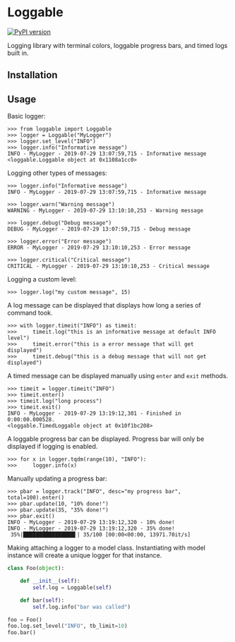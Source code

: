 # Loggable

[![PyPI version](https://badge.fury.io/py/loggable-jdv.svg)](https://badge.fury.io/py/loggable-jdv)

Logging library with terminal colors, loggable progress bars, and timed logs built in.

## Installation

## Usage

Basic logger:

```
>>> from loggable import Loggable
>>> logger = Loggable("MyLogger")
>>> logger.set_level("INFO")
>>> logger.info("Informative message")
INFO - MyLogger - 2019-07-29 13:07:59,715 - Informative message
<loggable.Loggable object at 0x1108a1cc0>
```

Logging other types of messages:

```
>>> logger.info("Informative message")
INFO - MyLogger - 2019-07-29 13:07:59,715 - Informative message

>>> logger.warn("Warning message")
WARNING - MyLogger - 2019-07-29 13:10:10,253 - Warning message

>>> logger.debug("Debug message")
DEBUG - MyLogger - 2019-07-29 13:07:59,715 - Debug message

>>> logger.error("Error message")
ERROR - MyLogger - 2019-07-29 13:10:10,253 - Error message

>>> logger.critical("Critical message")
CRITICAL - MyLogger - 2019-07-29 13:10:10,253 - Critical message
```

Logging a custom level:

```
>>> logger.log("my custom message", 15)
```

A log message can be displayed that displays how long a series of command took.

```
>>> with logger.timeit("INFO") as timeit:
>>>     timeit.log("this is an informative message at default INFO level")
>>>     timeit.error("this is a error message that will get displayed")
>>>     timeit.debug("this is a debug message that will not get displayed")
```

A timed message can be displayed manually using `enter` and `exit` methods.

```
>>> timeit = logger.timeit("INFO")
>>> timeit.enter()
>>> timeit.log("long process")
>>> timeit.exit()
INFO - MyLogger - 2019-07-29 13:19:12,301 - Finished in 0:00:00.000528.
<loggable.TimedLoggable object at 0x10f1bc208>
```

A loggable progress bar can be displayed. Progress bar will only be displayed if logging is enabled.

```
>>> for x in logger.tqdm(range(10), "INFO"):
>>>     logger.info(x)
```

Manually updating a progress bar:

```
>>> pbar = logger.track("INFO", desc="my progress bar", total=100).enter()
>>> pbar.update(10, "10% done!")
>>> pbar.update(35, "35% done!")
>>> pbar.exit()
INFO - MyLogger - 2019-07-29 13:19:12,320 - 10% done!
INFO - MyLogger - 2019-07-29 13:19:12,320 - 35% done!
 35%|████████████████▌| 35/100 [00:00<00:00, 13971.70it/s]
```

Making attaching a logger to a model class. Instantiating with model instance will create
a unique logger for that instance.

```python
class Foo(object):

    def __init__(self):
        self.log = Loggable(self)

    def bar(self):
        self.log.info("bar was called")

foo = Foo()
foo.log.set_level("INFO", tb_limit=10)
foo.bar()
```
